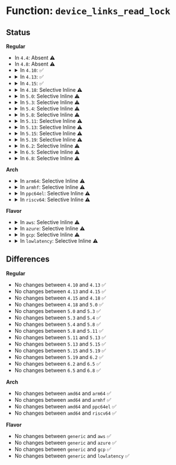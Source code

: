 # Function: <code>device_links_read_lock</code>

## Status
<b>Regular</b>
<ul>
<li>
In <code>4.4</code>: Absent ⚠️
</li>
<li>
In <code>4.8</code>: Absent ⚠️
</li>
<li>
<details>
<summary>In <code>4.10</code>: ✅</summary>

```c
int device_links_read_lock();
```

**Collision:** Unique Global

**Inline:** No

**Transformation:** False

**Instances:**

```
In drivers/base/core.c (ffffffff815c7860)
Location: drivers/base/core.c:63
Inline: False
Direct callers:
  - drivers/base/power/runtime.c:pm_runtime_put_suppliers
  - drivers/base/power/runtime.c:pm_runtime_get_suppliers
  - drivers/base/power/runtime.c:pm_runtime_clean_up_links
  - drivers/base/power/runtime.c:__rpm_callback
  - drivers/base/power/runtime.c:__rpm_callback
  - drivers/base/power/main.c:__device_suspend
  - drivers/base/power/main.c:dpm_wait_for_subordinate
  - drivers/base/power/main.c:dpm_wait_for_suppliers
```
**Symbols:**

```
ffffffff815c7860-ffffffff815c7877: device_links_read_lock (STB_GLOBAL)
```
</details>
</li>
<li>
<details>
<summary>In <code>4.13</code>: ✅</summary>

```c
int device_links_read_lock();
```

**Collision:** Unique Global

**Inline:** No

**Transformation:** False

**Instances:**

```
In drivers/base/core.c (ffffffff815dc550)
Location: drivers/base/core.c:64
Inline: False
Direct callers:
  - drivers/base/power/runtime.c:pm_runtime_put_suppliers
  - drivers/base/power/runtime.c:pm_runtime_get_suppliers
  - drivers/base/power/runtime.c:pm_runtime_clean_up_links
  - drivers/base/power/runtime.c:__rpm_callback
  - drivers/base/power/runtime.c:__rpm_callback
  - drivers/base/power/main.c:__device_suspend
  - drivers/base/power/main.c:dpm_wait_for_subordinate
  - drivers/base/power/main.c:dpm_wait_for_suppliers
```
**Symbols:**

```
ffffffff815dc550-ffffffff815dc567: device_links_read_lock (STB_GLOBAL)
```
</details>
</li>
<li>
<details>
<summary>In <code>4.15</code>: ✅</summary>

```c
int device_links_read_lock();
```

**Collision:** Unique Global

**Inline:** No

**Transformation:** False

**Instances:**

```
In drivers/base/core.c (ffffffff81643590)
Location: drivers/base/core.c:64
Inline: False
Direct callers:
  - drivers/base/power/runtime.c:pm_runtime_put_suppliers
  - drivers/base/power/runtime.c:pm_runtime_get_suppliers
  - drivers/base/power/runtime.c:pm_runtime_clean_up_links
  - drivers/base/power/runtime.c:__rpm_callback
  - drivers/base/power/runtime.c:__rpm_callback
  - drivers/base/power/main.c:__device_suspend
  - drivers/base/power/main.c:__device_suspend_noirq
  - drivers/base/power/main.c:dpm_wait_for_subordinate
  - drivers/base/power/main.c:dpm_wait_for_suppliers
```
**Symbols:**

```
ffffffff81643590-ffffffff816435a7: device_links_read_lock (STB_GLOBAL)
```
</details>
</li>
<li>
<details>
<summary>In <code>4.18</code>: Selective Inline ⚠️</summary>

```c
int device_links_read_lock();
```

**Collision:** Unique Global

**Inline:** Selective

**Transformation:** False

**Instances:**

```
In drivers/base/core.c (ffffffff8167ee95)
Location: drivers/base/core.c:61
Inline: True
Inline callers:
  - drivers/base/core.c:device_pm_move_to_tail
Direct callers:
  - drivers/base/power/runtime.c:pm_runtime_put_suppliers
  - drivers/base/power/runtime.c:pm_runtime_get_suppliers
  - drivers/base/power/runtime.c:pm_runtime_clean_up_links
  - drivers/base/power/runtime.c:__rpm_callback
  - drivers/base/power/runtime.c:__rpm_callback
  - drivers/base/power/main.c:__device_suspend
  - drivers/base/power/main.c:__device_suspend_noirq
  - drivers/base/power/main.c:dpm_wait_for_subordinate
  - drivers/base/power/main.c:dpm_wait_for_suppliers
```
**Symbols:**

```
ffffffff8167e940-ffffffff8167e957: device_links_read_lock (STB_GLOBAL)
```
</details>
</li>
<li>
<details>
<summary>In <code>5.0</code>: Selective Inline ⚠️</summary>

```c
int device_links_read_lock();
```

**Collision:** Unique Global

**Inline:** Selective

**Transformation:** False

**Instances:**

```
In drivers/base/core.c (ffffffff8169f2d5)
Location: drivers/base/core.c:62
Inline: True
Inline callers:
  - drivers/base/core.c:device_pm_move_to_tail
Direct callers:
  - drivers/base/power/runtime.c:pm_runtime_put_suppliers
  - drivers/base/power/runtime.c:pm_runtime_get_suppliers
  - drivers/base/power/runtime.c:pm_runtime_clean_up_links
  - drivers/base/power/runtime.c:__rpm_callback
  - drivers/base/power/runtime.c:__rpm_callback
  - drivers/base/power/main.c:__device_suspend
  - drivers/base/power/main.c:__device_suspend_noirq
  - drivers/base/power/main.c:dpm_wait_for_subordinate
  - drivers/base/power/main.c:dpm_wait_for_suppliers
```
**Symbols:**

```
ffffffff8169ed60-ffffffff8169ed77: device_links_read_lock (STB_GLOBAL)
```
</details>
</li>
<li>
<details>
<summary>In <code>5.3</code>: Selective Inline ⚠️</summary>

```c
int device_links_read_lock();
```

**Collision:** Unique Global

**Inline:** Selective

**Transformation:** False

**Instances:**

```
In drivers/base/core.c (ffffffff816d7915)
Location: drivers/base/core.c:62
Inline: True
Inline callers:
  - drivers/base/core.c:device_pm_move_to_tail
Direct callers:
  - drivers/base/power/runtime.c:pm_runtime_put_suppliers
  - drivers/base/power/runtime.c:pm_runtime_get_suppliers
  - drivers/base/power/runtime.c:pm_runtime_clean_up_links
  - drivers/base/power/runtime.c:__pm_runtime_set_status
  - drivers/base/power/runtime.c:__pm_runtime_set_status
  - drivers/base/power/runtime.c:__rpm_callback
  - drivers/base/power/runtime.c:__rpm_callback
  - drivers/base/power/main.c:__device_suspend
  - drivers/base/power/main.c:__device_suspend_noirq
  - drivers/base/power/main.c:dpm_wait_for_subordinate
  - drivers/base/power/main.c:dpm_wait_for_suppliers
```
**Symbols:**

```
ffffffff816d7310-ffffffff816d7327: device_links_read_lock (STB_GLOBAL)
```
</details>
</li>
<li>
<details>
<summary>In <code>5.4</code>: Selective Inline ⚠️</summary>

```c
int device_links_read_lock();
```

**Collision:** Unique Global

**Inline:** Selective

**Transformation:** False

**Instances:**

```
In drivers/base/core.c (ffffffff816fba35)
Location: drivers/base/core.c:63
Inline: True
Inline callers:
  - drivers/base/core.c:device_pm_move_to_tail
Direct callers:
  - drivers/base/power/runtime.c:pm_runtime_put_suppliers
  - drivers/base/power/runtime.c:pm_runtime_get_suppliers
  - drivers/base/power/runtime.c:pm_runtime_clean_up_links
  - drivers/base/power/runtime.c:__pm_runtime_set_status
  - drivers/base/power/runtime.c:__pm_runtime_set_status
  - drivers/base/power/runtime.c:__rpm_callback
  - drivers/base/power/runtime.c:__rpm_callback
  - drivers/base/power/main.c:__device_suspend
  - drivers/base/power/main.c:__device_suspend_noirq
  - drivers/base/power/main.c:dpm_wait_for_subordinate
```
**Symbols:**

```
ffffffff816fb410-ffffffff816fb427: device_links_read_lock (STB_GLOBAL)
```
</details>
</li>
<li>
<details>
<summary>In <code>5.8</code>: Selective Inline ⚠️</summary>

```c
int device_links_read_lock();
```

**Collision:** Unique Global

**Inline:** Selective

**Transformation:** False

**Instances:**

```
In drivers/base/core.c (ffffffff817b5255)
Location: drivers/base/core.c:71
Inline: True
Inline callers:
  - drivers/base/core.c:device_pm_move_to_tail
Direct callers:
  - drivers/base/power/runtime.c:pm_runtime_put_suppliers
  - drivers/base/power/runtime.c:pm_runtime_get_suppliers
  - drivers/base/power/runtime.c:pm_runtime_clean_up_links
  - drivers/base/power/runtime.c:__pm_runtime_set_status
  - drivers/base/power/runtime.c:__pm_runtime_set_status
  - drivers/base/power/runtime.c:__rpm_callback
  - drivers/base/power/runtime.c:__rpm_callback
  - drivers/base/power/main.c:__device_suspend
  - drivers/base/power/main.c:__device_suspend_noirq
  - drivers/base/power/main.c:dpm_wait_for_subordinate
```
**Symbols:**

```
ffffffff817b4720-ffffffff817b4737: device_links_read_lock (STB_GLOBAL)
```
</details>
</li>
<li>
<details>
<summary>In <code>5.11</code>: Selective Inline ⚠️</summary>

```c
int device_links_read_lock();
```

**Collision:** Unique Global

**Inline:** Selective

**Transformation:** False

**Instances:**

```
In drivers/base/core.c (ffffffff817c9945)
Location: drivers/base/core.c:165
Inline: True
Inline callers:
  - drivers/base/core.c:device_pm_move_to_tail
Direct callers:
  - drivers/base/power/runtime.c:pm_runtime_put_suppliers
  - drivers/base/power/runtime.c:pm_runtime_get_suppliers
  - drivers/base/power/runtime.c:__pm_runtime_set_status
  - drivers/base/power/runtime.c:__pm_runtime_set_status
  - drivers/base/power/runtime.c:rpm_suspend
  - drivers/base/power/runtime.c:__rpm_callback
  - drivers/base/power/runtime.c:__rpm_callback
  - drivers/base/power/main.c:__device_suspend
  - drivers/base/power/main.c:__device_suspend_noirq
  - drivers/base/power/main.c:dpm_wait_for_subordinate
```
**Symbols:**

```
ffffffff817c8e30-ffffffff817c8e47: device_links_read_lock (STB_GLOBAL)
```
</details>
</li>
<li>
<details>
<summary>In <code>5.13</code>: Selective Inline ⚠️</summary>

```c
int device_links_read_lock();
```

**Collision:** Unique Global

**Inline:** Selective

**Transformation:** False

**Instances:**

```
In drivers/base/core.c (ffffffff817ad135)
Location: drivers/base/core.c:183
Inline: True
Inline callers:
  - drivers/base/core.c:device_pm_move_to_tail
Direct callers:
  - drivers/base/power/runtime.c:pm_runtime_put_suppliers
  - drivers/base/power/runtime.c:pm_runtime_get_suppliers
  - drivers/base/power/runtime.c:__pm_runtime_set_status
  - drivers/base/power/runtime.c:__pm_runtime_set_status
  - drivers/base/power/runtime.c:rpm_suspend
  - drivers/base/power/runtime.c:__rpm_callback
  - drivers/base/power/runtime.c:__rpm_callback
  - drivers/base/power/main.c:__device_suspend
  - drivers/base/power/main.c:__device_suspend_noirq
  - drivers/base/power/main.c:dpm_wait_for_subordinate
```
**Symbols:**

```
ffffffff817ac440-ffffffff817ac457: device_links_read_lock (STB_GLOBAL)
```
</details>
</li>
<li>
<details>
<summary>In <code>5.15</code>: Selective Inline ⚠️</summary>

```c
int device_links_read_lock();
```

**Collision:** Unique Global

**Inline:** Selective

**Transformation:** False

**Instances:**

```
In drivers/base/core.c (ffffffff81836425)
Location: drivers/base/core.c:195
Inline: True
Inline callers:
  - drivers/base/core.c:device_pm_move_to_tail
Direct callers:
  - drivers/base/power/runtime.c:pm_runtime_put_suppliers
  - drivers/base/power/runtime.c:pm_runtime_get_suppliers
  - drivers/base/power/runtime.c:__pm_runtime_set_status
  - drivers/base/power/runtime.c:__pm_runtime_set_status
  - drivers/base/power/runtime.c:rpm_suspend
  - drivers/base/power/runtime.c:__rpm_callback
  - drivers/base/power/runtime.c:__rpm_callback
  - drivers/base/power/main.c:__device_suspend
  - drivers/base/power/main.c:__device_suspend_noirq
  - drivers/base/power/main.c:dpm_wait_for_subordinate
```
**Symbols:**

```
ffffffff818356a0-ffffffff818356b7: device_links_read_lock (STB_GLOBAL)
```
</details>
</li>
<li>
<details>
<summary>In <code>5.19</code>: Selective Inline ⚠️</summary>

```c
int device_links_read_lock();
```

**Collision:** Unique Global

**Inline:** Selective

**Transformation:** False

**Instances:**

```
In drivers/base/core.c (ffffffff81978425)
Location: drivers/base/core.c:196
Inline: True
Inline callers:
  - drivers/base/core.c:device_pm_move_to_tail
Direct callers:
  - drivers/base/power/runtime.c:pm_runtime_put_suppliers
  - drivers/base/power/runtime.c:pm_runtime_get_suppliers
  - drivers/base/power/runtime.c:__pm_runtime_set_status
  - drivers/base/power/runtime.c:__pm_runtime_set_status
  - drivers/base/power/runtime.c:rpm_suspend
  - drivers/base/power/runtime.c:__rpm_callback
  - drivers/base/power/runtime.c:__rpm_callback
  - drivers/base/power/main.c:__device_suspend
  - drivers/base/power/main.c:__device_suspend_noirq
  - drivers/base/power/main.c:dpm_wait_for_subordinate
```
**Symbols:**

```
ffffffff819775b0-ffffffff819775cd: device_links_read_lock (STB_GLOBAL)
```
</details>
</li>
<li>
<details>
<summary>In <code>6.2</code>: Selective Inline ⚠️</summary>

```c
int device_links_read_lock();
```

**Collision:** Unique Global

**Inline:** Selective

**Transformation:** False

**Instances:**

```
In drivers/base/core.c (ffffffff81ae4c95)
Location: drivers/base/core.c:264
Inline: True
Inline callers:
  - drivers/base/core.c:device_pm_move_to_tail
Direct callers:
  - drivers/base/power/runtime.c:pm_runtime_put_suppliers
  - drivers/base/power/runtime.c:pm_runtime_get_suppliers
  - drivers/base/power/runtime.c:__pm_runtime_set_status
  - drivers/base/power/runtime.c:__pm_runtime_set_status
  - drivers/base/power/runtime.c:rpm_suspend
  - drivers/base/power/runtime.c:__rpm_callback
  - drivers/base/power/runtime.c:__rpm_callback
  - drivers/base/power/main.c:__device_suspend
  - drivers/base/power/main.c:__device_suspend_noirq
  - drivers/base/power/main.c:dpm_wait_for_subordinate
```
**Symbols:**

```
ffffffff81ae3f00-ffffffff81ae3f1d: device_links_read_lock (STB_GLOBAL)
```
</details>
</li>
<li>
<details>
<summary>In <code>6.5</code>: Selective Inline ⚠️</summary>

```c
int device_links_read_lock();
```

**Collision:** Unique Global

**Inline:** Selective

**Transformation:** False

**Instances:**

```
In drivers/base/core.c (ffffffff81b33025)
Location: drivers/base/core.c:250
Inline: True
Inline callers:
  - drivers/base/core.c:device_pm_move_to_tail
Direct callers:
  - drivers/base/power/runtime.c:pm_runtime_put_suppliers
  - drivers/base/power/runtime.c:pm_runtime_get_suppliers
  - drivers/base/power/runtime.c:__pm_runtime_set_status
  - drivers/base/power/runtime.c:__pm_runtime_set_status
  - drivers/base/power/runtime.c:rpm_suspend
  - drivers/base/power/runtime.c:__rpm_callback
  - drivers/base/power/runtime.c:__rpm_callback
  - drivers/base/power/main.c:__device_suspend
  - drivers/base/power/main.c:__device_suspend_noirq
  - drivers/base/power/main.c:dpm_wait_for_subordinate
```
**Symbols:**

```
ffffffff81b321f0-ffffffff81b3220d: device_links_read_lock (STB_GLOBAL)
```
</details>
</li>
<li>
<details>
<summary>In <code>6.8</code>: Selective Inline ⚠️</summary>

```c
int device_links_read_lock();
```

**Collision:** Unique Global

**Inline:** Selective

**Transformation:** False

**Instances:**

```
In drivers/base/core.c (ffffffff81b8a935)
Location: drivers/base/core.c:251
Inline: True
Inline callers:
  - drivers/base/core.c:device_pm_move_to_tail
Direct callers:
  - drivers/base/power/runtime.c:pm_runtime_put_suppliers
  - drivers/base/power/runtime.c:pm_runtime_get_suppliers
  - drivers/base/power/runtime.c:__pm_runtime_set_status
  - drivers/base/power/runtime.c:__pm_runtime_set_status
  - drivers/base/power/runtime.c:rpm_suspend
  - drivers/base/power/runtime.c:__rpm_callback
  - drivers/base/power/runtime.c:__rpm_callback
  - drivers/base/power/main.c:__device_suspend
  - drivers/base/power/main.c:__device_suspend_noirq
  - drivers/base/power/main.c:dpm_wait_for_subordinate
```
**Symbols:**

```
ffffffff81b89c30-ffffffff81b89c4d: device_links_read_lock (STB_GLOBAL)
```
</details>
</li>
</ul>
<b>Arch</b>
<ul>
<li>
<details>
<summary>In <code>arm64</code>: Selective Inline ⚠️</summary>

```c
int device_links_read_lock();
```

**Collision:** Unique Global

**Inline:** Selective

**Transformation:** False

**Instances:**

```
In drivers/base/core.c (ffff8000108e6364)
Location: drivers/base/core.c:63
Inline: True
Inline callers:
  - drivers/base/core.c:device_pm_move_to_tail
Direct callers:
  - drivers/base/power/runtime.c:pm_runtime_put_suppliers
  - drivers/base/power/runtime.c:pm_runtime_get_suppliers
  - drivers/base/power/runtime.c:pm_runtime_clean_up_links
  - drivers/base/power/runtime.c:__pm_runtime_set_status
  - drivers/base/power/runtime.c:__pm_runtime_set_status
  - drivers/base/power/runtime.c:__rpm_callback
  - drivers/base/power/runtime.c:__rpm_callback
  - drivers/base/power/main.c:__device_suspend
  - drivers/base/power/main.c:__device_suspend_noirq
  - drivers/base/power/main.c:dpm_wait_for_subordinate
```
**Symbols:**

```
ffff8000108e5b80-ffff8000108e5ba4: device_links_read_lock (STB_GLOBAL)
```
</details>
</li>
<li>
<details>
<summary>In <code>armhf</code>: Selective Inline ⚠️</summary>

```c
int device_links_read_lock();
```

**Collision:** Unique Global

**Inline:** Selective

**Transformation:** False

**Instances:**

```
In drivers/base/core.c (c09d4990)
Location: drivers/base/core.c:63
Inline: True
Inline callers:
  - drivers/base/core.c:device_pm_move_to_tail
Direct callers:
  - drivers/base/power/runtime.c:pm_runtime_put_suppliers
  - drivers/base/power/runtime.c:pm_runtime_get_suppliers
  - drivers/base/power/runtime.c:pm_runtime_clean_up_links
  - drivers/base/power/runtime.c:__pm_runtime_set_status
  - drivers/base/power/runtime.c:__pm_runtime_set_status
  - drivers/base/power/runtime.c:__rpm_callback
  - drivers/base/power/runtime.c:__rpm_callback
  - drivers/base/power/main.c:__device_suspend
  - drivers/base/power/main.c:__device_suspend_noirq
  - drivers/base/power/main.c:dpm_wait_for_subordinate
```
**Symbols:**

```
c09d4210-c09d4234: device_links_read_lock (STB_GLOBAL)
```
</details>
</li>
<li>
<details>
<summary>In <code>ppc64el</code>: Selective Inline ⚠️</summary>

```c
int device_links_read_lock();
```

**Collision:** Unique Global

**Inline:** Selective

**Transformation:** False

**Instances:**

```
In drivers/base/core.c (c00000000097bff8)
Location: drivers/base/core.c:63
Inline: True
Inline callers:
  - drivers/base/core.c:device_pm_move_to_tail
Direct callers:
  - drivers/base/power/runtime.c:pm_runtime_put_suppliers
  - drivers/base/power/runtime.c:pm_runtime_get_suppliers
  - drivers/base/power/runtime.c:pm_runtime_clean_up_links
  - drivers/base/power/runtime.c:__pm_runtime_set_status
  - drivers/base/power/runtime.c:__pm_runtime_set_status
  - drivers/base/power/runtime.c:__rpm_callback
  - drivers/base/power/runtime.c:__rpm_callback
  - drivers/base/power/main.c:__device_suspend
  - drivers/base/power/main.c:__device_suspend_noirq
  - drivers/base/power/main.c:dpm_wait_for_subordinate
```
**Symbols:**

```
c00000000097b560-c00000000097b59c: device_links_read_lock (STB_GLOBAL)
```
</details>
</li>
<li>
<details>
<summary>In <code>riscv64</code>: Selective Inline ⚠️</summary>

```c
int device_links_read_lock();
```

**Collision:** Unique Global

**Inline:** Selective

**Transformation:** False

**Instances:**

```
In drivers/base/core.c (ffffffe00057adfa)
Location: drivers/base/core.c:63
Inline: True
Inline callers:
  - drivers/base/core.c:device_pm_move_to_tail
Direct callers:
  - drivers/base/power/runtime.c:pm_runtime_put_suppliers
  - drivers/base/power/runtime.c:pm_runtime_get_suppliers
  - drivers/base/power/runtime.c:pm_runtime_clean_up_links
  - drivers/base/power/runtime.c:__pm_runtime_set_status
  - drivers/base/power/runtime.c:__pm_runtime_set_status
  - drivers/base/power/runtime.c:__rpm_callback
  - drivers/base/power/runtime.c:__rpm_callback
```
**Symbols:**

```
ffffffe00057a736-ffffffe00057a760: device_links_read_lock (STB_GLOBAL)
```
</details>
</li>
</ul>
<b>Flavor</b>
<ul>
<li>
<details>
<summary>In <code>aws</code>: Selective Inline ⚠️</summary>

```c
int device_links_read_lock();
```

**Collision:** Unique Global

**Inline:** Selective

**Transformation:** False

**Instances:**

```
In drivers/base/core.c (ffffffff816c1225)
Location: drivers/base/core.c:63
Inline: True
Inline callers:
  - drivers/base/core.c:device_pm_move_to_tail
Direct callers:
  - drivers/base/power/runtime.c:pm_runtime_put_suppliers
  - drivers/base/power/runtime.c:pm_runtime_get_suppliers
  - drivers/base/power/runtime.c:pm_runtime_clean_up_links
  - drivers/base/power/runtime.c:__pm_runtime_set_status
  - drivers/base/power/runtime.c:__pm_runtime_set_status
  - drivers/base/power/runtime.c:__rpm_callback
  - drivers/base/power/runtime.c:__rpm_callback
  - drivers/base/power/main.c:__device_suspend
  - drivers/base/power/main.c:__device_suspend_noirq
  - drivers/base/power/main.c:dpm_wait_for_subordinate
```
**Symbols:**

```
ffffffff816c0c00-ffffffff816c0c17: device_links_read_lock (STB_GLOBAL)
```
</details>
</li>
<li>
<details>
<summary>In <code>azure</code>: Selective Inline ⚠️</summary>

```c
int device_links_read_lock();
```

**Collision:** Unique Global

**Inline:** Selective

**Transformation:** False

**Instances:**

```
In drivers/base/core.c (ffffffff8169c4d5)
Location: drivers/base/core.c:63
Inline: True
Inline callers:
  - drivers/base/core.c:device_pm_move_to_tail
Direct callers:
  - drivers/base/power/runtime.c:pm_runtime_put_suppliers
  - drivers/base/power/runtime.c:pm_runtime_get_suppliers
  - drivers/base/power/runtime.c:pm_runtime_clean_up_links
  - drivers/base/power/runtime.c:__pm_runtime_set_status
  - drivers/base/power/runtime.c:__pm_runtime_set_status
  - drivers/base/power/runtime.c:__rpm_callback
  - drivers/base/power/runtime.c:__rpm_callback
  - drivers/base/power/main.c:__device_suspend
  - drivers/base/power/main.c:__device_suspend_noirq
  - drivers/base/power/main.c:dpm_wait_for_subordinate
```
**Symbols:**

```
ffffffff8169beb0-ffffffff8169bec7: device_links_read_lock (STB_GLOBAL)
```
</details>
</li>
<li>
<details>
<summary>In <code>gcp</code>: Selective Inline ⚠️</summary>

```c
int device_links_read_lock();
```

**Collision:** Unique Global

**Inline:** Selective

**Transformation:** False

**Instances:**

```
In drivers/base/core.c (ffffffff816ef6f5)
Location: drivers/base/core.c:63
Inline: True
Inline callers:
  - drivers/base/core.c:device_pm_move_to_tail
Direct callers:
  - drivers/base/power/runtime.c:pm_runtime_put_suppliers
  - drivers/base/power/runtime.c:pm_runtime_get_suppliers
  - drivers/base/power/runtime.c:pm_runtime_clean_up_links
  - drivers/base/power/runtime.c:__pm_runtime_set_status
  - drivers/base/power/runtime.c:__pm_runtime_set_status
  - drivers/base/power/runtime.c:__rpm_callback
  - drivers/base/power/runtime.c:__rpm_callback
  - drivers/base/power/main.c:__device_suspend
  - drivers/base/power/main.c:__device_suspend_noirq
  - drivers/base/power/main.c:dpm_wait_for_subordinate
```
**Symbols:**

```
ffffffff816ef0d0-ffffffff816ef0e7: device_links_read_lock (STB_GLOBAL)
```
</details>
</li>
<li>
<details>
<summary>In <code>lowlatency</code>: Selective Inline ⚠️</summary>

```c
int device_links_read_lock();
```

**Collision:** Unique Global

**Inline:** Selective

**Transformation:** False

**Instances:**

```
In drivers/base/core.c (ffffffff81709f35)
Location: drivers/base/core.c:63
Inline: True
Inline callers:
  - drivers/base/core.c:device_pm_move_to_tail
Direct callers:
  - drivers/base/power/runtime.c:pm_runtime_put_suppliers
  - drivers/base/power/runtime.c:pm_runtime_get_suppliers
  - drivers/base/power/runtime.c:pm_runtime_clean_up_links
  - drivers/base/power/runtime.c:__pm_runtime_set_status
  - drivers/base/power/runtime.c:__pm_runtime_set_status
  - drivers/base/power/runtime.c:__rpm_callback
  - drivers/base/power/runtime.c:__rpm_callback
  - drivers/base/power/main.c:__device_suspend
  - drivers/base/power/main.c:__device_suspend_noirq
  - drivers/base/power/main.c:dpm_wait_for_subordinate
```
**Symbols:**

```
ffffffff81709910-ffffffff81709927: device_links_read_lock (STB_GLOBAL)
```
</details>
</li>
</ul>

## Differences
<b>Regular</b>
<ul>
<li>
No changes between <code>4.10</code> and <code>4.13</code> ✅
</li>
<li>
No changes between <code>4.13</code> and <code>4.15</code> ✅
</li>
<li>
No changes between <code>4.15</code> and <code>4.18</code> ✅
</li>
<li>
No changes between <code>4.18</code> and <code>5.0</code> ✅
</li>
<li>
No changes between <code>5.0</code> and <code>5.3</code> ✅
</li>
<li>
No changes between <code>5.3</code> and <code>5.4</code> ✅
</li>
<li>
No changes between <code>5.4</code> and <code>5.8</code> ✅
</li>
<li>
No changes between <code>5.8</code> and <code>5.11</code> ✅
</li>
<li>
No changes between <code>5.11</code> and <code>5.13</code> ✅
</li>
<li>
No changes between <code>5.13</code> and <code>5.15</code> ✅
</li>
<li>
No changes between <code>5.15</code> and <code>5.19</code> ✅
</li>
<li>
No changes between <code>5.19</code> and <code>6.2</code> ✅
</li>
<li>
No changes between <code>6.2</code> and <code>6.5</code> ✅
</li>
<li>
No changes between <code>6.5</code> and <code>6.8</code> ✅
</li>
</ul>
<b>Arch</b>
<ul>
<li>
No changes between <code>amd64</code> and <code>arm64</code> ✅
</li>
<li>
No changes between <code>amd64</code> and <code>armhf</code> ✅
</li>
<li>
No changes between <code>amd64</code> and <code>ppc64el</code> ✅
</li>
<li>
No changes between <code>amd64</code> and <code>riscv64</code> ✅
</li>
</ul>
<b>Flavor</b>
<ul>
<li>
No changes between <code>generic</code> and <code>aws</code> ✅
</li>
<li>
No changes between <code>generic</code> and <code>azure</code> ✅
</li>
<li>
No changes between <code>generic</code> and <code>gcp</code> ✅
</li>
<li>
No changes between <code>generic</code> and <code>lowlatency</code> ✅
</li>
</ul>
